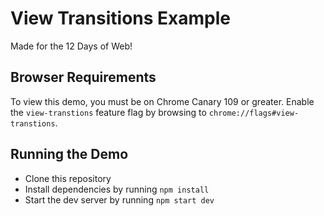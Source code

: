 # View Transitions Example
Made for the 12 Days of Web!

## Browser Requirements
To view this demo, you must be on Chrome Canary 109 or greater. Enable the `view-transtions` feature flag by browsing to `chrome://flags#view-transtions`. 

## Running the Demo
- Clone this repository
- Install dependencies by running `npm install`
- Start the dev server by running `npm start dev`